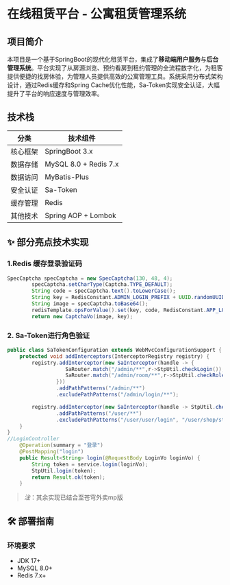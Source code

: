 # 在线租赁平台 - 公寓租赁管理系统

## 项目简介
本项目是一个基于SpringBoot的现代化租赁平台，集成了**移动端用户服务**与**后台管理系统**。平台实现了从房源浏览、预约看房到租约管理的全流程数字化，为租客提供便捷的找房体验，为管理人员提供高效的公寓管理工具。系统采用分布式架构设计，通过Redis缓存和Spring Cache优化性能，Sa-Token实现安全认证，大幅提升了平台的响应速度与管理效率。

## 技术栈
| 分类        | 技术组件                 |
|-------------|--------------------------|
| 核心框架    | SpringBoot 3.x           |
| 数据存储    | MySQL 8.0 + Redis 7.x    |
| 数据访问    | MyBatis-Plus             |
| 安全认证    | Sa-Token                 |
| 缓存管理    | Redis                    |
| 其他技术    | Spring AOP + Lombok      |



## ✨ 部分亮点技术实现

### 1.Redis 缓存登录验证码
```java
SpecCaptcha specCaptcha = new SpecCaptcha(130, 48, 4);
        specCaptcha.setCharType(Captcha.TYPE_DEFAULT);
        String code = specCaptcha.text().toLowerCase();
        String key = RedisConstant.ADMIN_LOGIN_PREFIX + UUID.randomUUID();
        String image = specCaptcha.toBase64();
        redisTemplate.opsForValue().set(key, code, RedisConstant.APP_LOGIN_CODE_TTL_SEC, TimeUnit.SECONDS);
        return new CaptchaVo(image, key);
```

### 2. Sa-Token进行角色验证
```java
public class SaTokenConfiguration extends WebMvcConfigurationSupport {
    protected void addInterceptors(InterceptorRegistry registry) {
        registry.addInterceptor(new SaInterceptor(handle -> {
                   SaRouter.match("/admin/**",r->StpUtil.checkLogin());
                   SaRouter.match("/admin/room/**",r->StpUtil.checkRole("admin"));
                }))
                .addPathPatterns("/admin/**")
                .excludePathPatterns("/admin/login/**");

        registry.addInterceptor(new SaInterceptor(handle -> StpUtil.checkLogin()))
                .addPathPatterns("/user/**")
                .excludePathPatterns("/user/user/login", "/user/shop/status");
    }
}
//LoginController
    @Operation(summary = "登录")
    @PostMapping("login")
    public Result<String> login(@RequestBody LoginVo loginVo) {
        String token = service.login(loginVo);
        StpUtil.login(token);
        return Result.ok(token);
    }
```
> *注*：其余实现已结合至苍穹外卖mp版
## 🛠️ 部署指南

### 环境要求
- JDK 17+
- MySQL 8.0+
- Redis 7.x+
